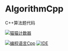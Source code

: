 # AlgorithmCpp
C++算法题代码

[![猫猫计数器](https://starry-trace-sky-moe-counter.vercel.app/get/@AlgorithmCpp?theme=rule34)](https://github.com/StarrySky-skyler/AlgorithmCpp)

[![编程语言Cpp](https://img.shields.io/badge/编程语言-Cpp-blue.svg?style=for-the-badge)](#)
[![IDE](https://img.shields.io/badge/IDE-Clion-pink.svg?style=for-the-badge)](#)
